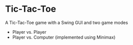 # Tic-Tac-Toe

A Tic-Tac-Toe game with a Swing GUI and two game modes
  - Player vs. Player
  - Player vs. Computer (implemented using Minimax)
